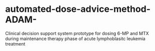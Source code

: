 # automated-dose-advice-method-ADAM-
Clinical decision support system prototype for dosing 6-MP and MTX during maintenance therapy phase of acute lymphoblasitc leukemia treatment
